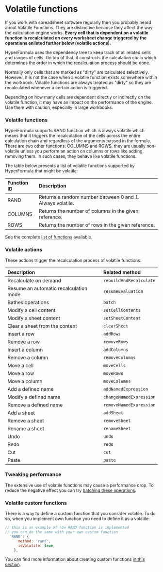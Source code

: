 # Volatile functions

If you work with spreadsheet software regularly then you probably heard about Volatile Functions. They are distinctive because they affect the way the calculation engine works. **Every cell that is dependent on a volatile function is recalculated on every worksheet change triggered by the operations enlisted further below \(volatile actions\).** 

HyperFormula uses the dependency tree to keep track of all related cells and ranges of cells. On top of that, it constructs the calculation chain which determines the order in which the recalculation process should be done.

Normally only cells that are marked as "dirty" are calculated selectively. However, it is not the case when a volatile function exists somewhere within the workbook. Volatile functions are always treated as "dirty" so they are recalculated whenever a certain action is triggered. 

Depending on how many cells are dependent directly or indirectly on the volatile function, it may have an impact on the performance of the engine. Use them with caution, especially in large workbooks.

### Volatile functions

HyperFormula supports RAND function which is always volatile which means that it triggers the recalculation of the cells across the entire calculation chain and regardless of the arguments passed in the formula. There are two other functions: COLUMNS and ROWS, they are usually non-volatile unless you perform an action on columns or rows like adding, removing them. In such cases, they behave like volatile functions.

The table below presents a list of volatile functions supported by HyperFormula that might be volatile:

| Function ID | Description |
| :--- | :--- |
| RAND | Returns a random number between 0 and 1. Always volatile. |
| COLUMNS | Returns the number of columns in the given reference. |
| ROWS | Returns the number of rows in the given reference. |

See the complete [list of functions](built-in-functions.md) available.

### Volatile actions

These actions trigger the recalculation process of volatile functions:

| Description | Related method |
| :--- | :--- |
| Recalculate on demand | `rebuildAndRecalculate` |
| Resume an automatic recalculation mode | `resumeEvaluation` |
| Bathes operations | `batch` |
| Modify a cell content | `setCellContents` |
| Modify a sheet content | `setSheetContent` |
| Clear a sheet from the content | `clearSheet` |
| Insert a row | `addRows` |
| Remove a row | `removeRows` |
| Insert a column | `addColumns` |
| Remove a column | `removeColumns` |
| Move a cell | `moveCells` |
| Move a row | `moveRows` |
| Move a column | `moveColumns` |
| Add a defined name | `addNamedExpression` |
| Modify a defined name | `changeNamedExpression` |
| Remove a defined name | `removeNamedExpression` |
| Add a sheet | `addSheet` |
| Remove a sheet | `removeSheet` |
| Rename a sheet | `renameSheet` |
| Undo | `undo` |
| Redo | `redo` |
| Cut | `cut` |
| Paste | `paste` |

### Tweaking performance

The extensive use of volatile functions may cause a performance drop. To reduce the negative effect you can try [batching these operations](batch-operations.md).

### Volatile custom functions

There is a way to define a custom function that you consider volatile. To do so, when you implement own function you need to define it as a volatile:

```javascript
// this is an example of how RAND function is implemented
// you can do the same with your own custom function
  'RAND': {
      method: 'rand',
      isVolatile: true,
    },
```

You can find more information about creating custom functions [in this section](custom-functions).

